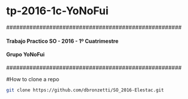 # tp-2016-1c-YoNoFui
#####################################################
#### Trabajo Practico SO - 2016 - 1º Cuatrimestre
#### Grupo YoNoFui
#####################################################

#How to clone a repo
```Bash
git clone https://github.com/dbronzetti/SO_2016-Elestac.git
```
